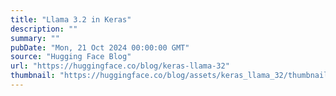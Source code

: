 ```yaml
---
title: "Llama 3.2 in Keras"
description: ""
summary: ""
pubDate: "Mon, 21 Oct 2024 00:00:00 GMT"
source: "Hugging Face Blog"
url: "https://huggingface.co/blog/keras-llama-32"
thumbnail: "https://huggingface.co/blog/assets/keras_llama_32/thumbnail.jpg"
---
```


